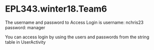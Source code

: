 # EPL343.winter18.Team6
The username and password to Access Login is 
username: nchris23
password: manager

You can access login by using the users and passwords from the string table in UserActivity
